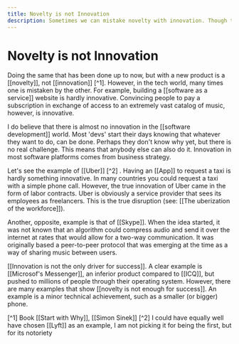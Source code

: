 ```yaml
---
title: Novelty is not Innovation
description: Sometimes we can mistake novelty with innovation. Though the first increases sales, only the latter has lasting effects
---
```

# Novelty is not Innovation
Doing the same that has been done up to now, but with a new product is a [[novelty]], not [[innovation]] [^1]. However, in the tech world, many times one is mistaken by the other. For example, building a [[software as a service]] website is hardly innovative. Convincing people to pay a subscription in exchange of access to an extremely vast catalog of music, however, is innovative. 

I do believe that there is almost no innovation in the [[software development]] world. Most 'devs' start their days knowing that whatever they want to do, can be done. Perhaps they don't know why yet, but there is no real challenge. This means that anybody else can also do it. Innovation in most software platforms comes from business strategy. 

Let's see the example of [[Uber]] [^2] . Having an [[App]] to request a taxi is hardly something innovative. In many countries you could request a taxi with a simple phone call. However, the true innovation of Uber came in the form of labor contracts. Uber is obviously a service provider that sees its employees as freelancers. This is the true disruption (see: [[The uberization of the workforce]]). 

Another, opposite, example is that of [[Skype]]. When the idea started, it was not known that an algorithm could compress audio and send it over the internet at rates that would allow for a two-way communication. It was originally based a peer-to-peer protocol that was emerging at the time as a way of sharing music between users. 

[[Innovation is not the only driver for success]]. A clear example is [[Microsof's Messenger]], an inferior product compared to [[ICQ]], but pushed to millions of people through their operating system. However, there are many examples that show [[novelty is not enough for success]]. An example is a minor technical achievement, such as a smaller (or bigger) phone. 


[^1] Book [[Start with Why]], [[Simon Sinek]]
[^2] I could have equally well have chosen [[Lyft]] as an example, I am not picking it for being the first, but for its notoriety